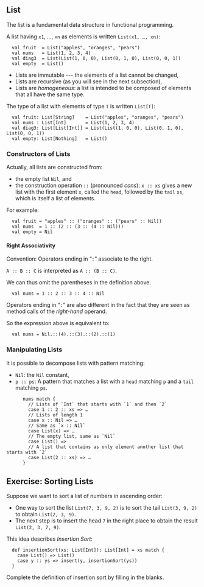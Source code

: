 
## List

The list is a fundamental data structure in functional programming.

A list having `x1`, …, `xn` as elements is written `List(x1, …, xn)`:

      val fruit  = List("apples", "oranges", "pears")
      val nums   = List(1, 2, 3, 4)
      val diag3  = List(List(1, 0, 0), List(0, 1, 0), List(0, 0, 1))
      val empty  = List()

 - Lists are immutable --- the elements of a list cannot be changed,
 - Lists are recursive (as you will see in the next subsection),
 - Lists are *homogeneous*: a list is intended to be composed of elements that all have the same type.

The type of a list with elements of type `T` is written `List[T]`:

      val fruit: List[String]    = List("apples", "oranges", "pears")
      val nums : List[Int]       = List(1, 2, 3, 4)
      val diag3: List[List[Int]] = List(List(1, 0, 0), List(0, 1, 0), List(0, 0, 1))
      val empty: List[Nothing]   = List()

### Constructors of Lists 

Actually, all lists are constructed from:

 - the empty list `Nil`, and
 - the construction operation `::` (pronounced *cons*): `x :: xs` gives a new list
   with the first element `x`, called the `head`, followed by the `tail` `xs`, which is itself a list of elements.

For example:

      val fruit = "apples" :: ("oranges" :: ("pears" :: Nil))
      val nums  = 1 :: (2 :: (3 :: (4 :: Nil)))
      val empty = Nil

#### Right Associativity 

Convention: Operators ending in “`:`” associate to the right.

`A :: B :: C` is interpreted as `A :: (B :: C)`.

We can thus omit the parentheses in the definition above.

      val nums = 1 :: 2 :: 3 :: 4 :: Nil

Operators ending in “`:`” are also different in the fact that they are seen as method calls of
the *right-hand* operand.

So the expression above is equivalent to:

      val nums = Nil.::(4).::(3).::(2).::(1)

### Manipulating Lists 
 
It is possible to decompose lists with pattern matching:

 - `Nil`: the `Nil` constant,
 - `p :: ps`: A pattern that matches a list with a `head` matching `p` and a
   `tail` matching `ps`.
```
      nums match {
        // Lists of `Int` that starts with `1` and then `2`
        case 1 :: 2 :: xs => …
        // Lists of length 1
        case x :: Nil => …
        // Same as `x :: Nil`
        case List(x) => …
        // The empty list, same as `Nil`
        case List() =>
        // A list that contains as only element another list that starts with `2`
        case List(2 :: xs) => …
      }
```
## Exercise: Sorting Lists

Suppose we want to sort a list of numbers in ascending order:

 -  One way to sort the list `List(7, 3, 9, 2)` is to sort the
    tail `List(3, 9, 2)` to obtain `List(2, 3, 9)`.
 -  The next step is to insert the head `7` in the right place
    to obtain the result `List(2, 3, 7, 9)`.

This idea describes *Insertion Sort*:

      def insertionSort(xs: List[Int]): List[Int] = xs match {
        case List() => List()
        case y :: ys => insert(y, insertionSort(ys))
      }

Complete the definition of insertion sort by filling in the blanks.
